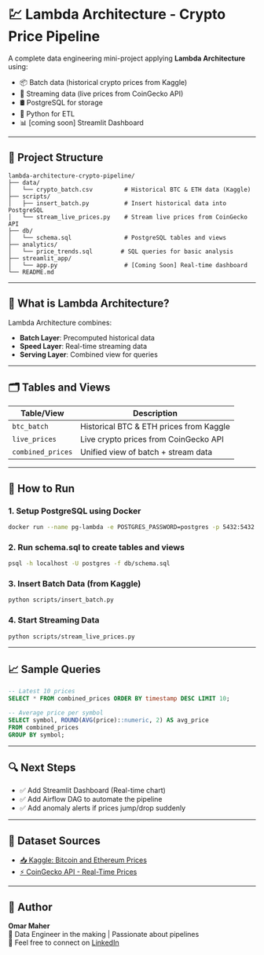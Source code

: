 
# 💹 Lambda Architecture - Crypto Price Pipeline

A complete data engineering mini-project applying **Lambda Architecture** using:
- 📦 Batch data (historical crypto prices from Kaggle)
- 🔁 Streaming data (live prices from CoinGecko API)
- 🛢 PostgreSQL for storage
- 🐍 Python for ETL
- 📊 [coming soon] Streamlit Dashboard

---

## 📁 Project Structure

```
lambda-architecture-crypto-pipeline/
├── data/
│   └── crypto_batch.csv         # Historical BTC & ETH data (Kaggle)
├── scripts/
│   ├── insert_batch.py          # Insert historical data into PostgreSQL
│   └── stream_live_prices.py    # Stream live prices from CoinGecko API
├── db/
│   └── schema.sql               # PostgreSQL tables and views
├── analytics/
│   └── price_trends.sql        # SQL queries for basic analysis
├── streamlit_app/
│   └── app.py                   # [Coming Soon] Real-time dashboard
└── README.md
```

---

## 🧠 What is Lambda Architecture?

Lambda Architecture combines:
- **Batch Layer**: Precomputed historical data
- **Speed Layer**: Real-time streaming data
- **Serving Layer**: Combined view for queries

---

## 🗂️ Tables and Views

| Table/View        | Description                                 |
|-------------------|---------------------------------------------|
| `btc_batch`       | Historical BTC & ETH prices from Kaggle     |
| `live_prices`     | Live crypto prices from CoinGecko API       |
| `combined_prices` | Unified view of batch + stream data         |

---

## 🚀 How to Run

### 1. Setup PostgreSQL using Docker

```bash
docker run --name pg-lambda -e POSTGRES_PASSWORD=postgres -p 5432:5432 -d postgres
```

### 2. Run schema.sql to create tables and views

```bash
psql -h localhost -U postgres -f db/schema.sql
```

### 3. Insert Batch Data (from Kaggle)

```bash
python scripts/insert_batch.py
```

### 4. Start Streaming Data

```bash
python scripts/stream_live_prices.py
```

---

## 📈 Sample Queries

```sql
-- Latest 10 prices
SELECT * FROM combined_prices ORDER BY timestamp DESC LIMIT 10;

-- Average price per symbol
SELECT symbol, ROUND(AVG(price)::numeric, 2) AS avg_price
FROM combined_prices
GROUP BY symbol;
```

---

## 🔍 Next Steps

- ✅ Add Streamlit Dashboard (Real-time chart)
- ✅ Add Airflow DAG to automate the pipeline
- ✅ Add anomaly alerts if prices jump/drop suddenly

---

## 🔗 Dataset Sources

- [📥 Kaggle: Bitcoin and Ethereum Prices](https://www.kaggle.com/datasets/kapturovalexander/bitcoin-and-ethereum-prices-from-start-to-2023)
- [⚡ CoinGecko API - Real-Time Prices](https://www.coingecko.com/en/api/documentation)

---

## 🙌 Author

**Omar Maher**  
💼 Data Engineer in the making | Passionate about pipelines  
📩 Feel free to connect on [LinkedIn](https://www.linkedin.com/in/omaroun/)
